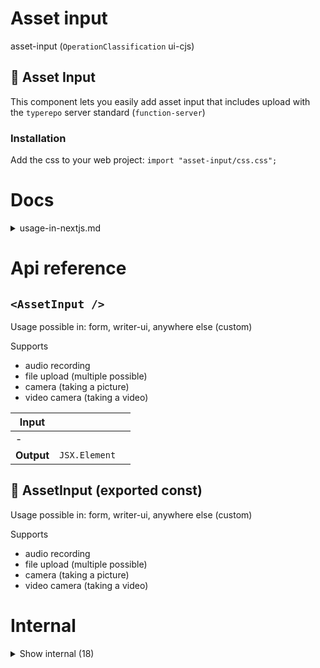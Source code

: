 # Asset input

asset-input (`OperationClassification` ui-cjs)


## 📸 Asset Input

This component lets you easily add asset input that includes upload with the `typerepo` server standard (`function-server`)


### Installation

Add the css to your web project: `import "asset-input/css.css";`




# Docs

<details><summary>usage-in-nextjs.md</summary>
    
  **UPDATE** No need for these workarounds anymore! You can simply use the newer version of next.js. Couldn't find exactly when they added support, but in `13.3.1` it just magically works! Related RFC: https://github.com/vercel/next.js/discussions/31517


### Before

Use `next/dynamic` if you want to use this in next.js, as it will crash when it is tried with SSR.

See https://nextjs.org/docs/advanced-features/dynamic-import#with-no-ssr for more info.

```ts
import dynamic from "next/dynamic";

const AssetUI = dynamic(() => import("asset-ui"), {
  ssr: false,
});
```

You can also just use `asset-input-next`, where I did this for you!

The problem with this, though, is we can't easily create components without using `next/dynamic`. Every component needs to expose the regular one and the one that is wrapped with `next/dynamic`. This is annoying because next is a huge dependency, so it requires you to create two packages every time: a regular one and one for next.js support.

The reason why it's crashing is because `new Worker(xyz)` is executed during SSR within a Node.js environment. In the browser, `Worker` is a global class, but in Next.js it doesn't exist.

It gets executed by this file: `/node_modules/extendable-media-recorder-wav-encoder-broker/src/module.ts`

it is imported here: `/Users/king/King/operations/node_modules/extendable-media-recorder-wav-encoder/src/module.ts`

  </details>

# Api reference

## `<AssetInput />`

Usage possible in: form, writer-ui, anywhere else (custom)

Supports

- audio recording
- file upload (multiple possible)
- camera (taking a picture)
- video camera (taking a video)


| Input      |    |    |
| ---------- | -- | -- |
| - | | |
| **Output** | `JSX.Element`   |    |



## 📄 AssetInput (exported const)

Usage possible in: form, writer-ui, anywhere else (custom)

Supports

- audio recording
- file upload (multiple possible)
- camera (taking a picture)
- video camera (taking a video)

# Internal

<details><summary>Show internal (18)</summary>
    
  # `<FileInput />`




| Input      |    |    |
| ---------- | -- | -- |
| - | | |
| **Output** | `JSX.Element`   |    |



## getTypeFromFileBlob()

| Input      |    |    |
| ---------- | -- | -- |
| file | { size: number, <br />type: string, <br />lastModified: number, <br />name: string, <br />webkitRelativePath: string, <br /> } |  |
| **Output** | audio / video / image / other   |    |



## makeBackendAsset()

| Input      |    |    |
| ---------- | -- | -- |
| asset | `Asset` |  |
| **Output** | {  }   |    |



## `<MediaRecorderComponent />`

| Input      |    |    |
| ---------- | -- | -- |
| - | | |
| **Output** | `JSX.Element`   |    |



## `<MediaRecorder />`

| Input      |    |    |
| ---------- | -- | -- |
| - | | |
| **Output** | `JSX.Element`   |    |



## `<ReactMediaRecorder />`

| Input      |    |    |
| ---------- | -- | -- |
| - | | |
| **Output** | { type: {  }, <br />props: {  }, <br />key?: ul / trin / umbe, <br /> }   |    |



## `<SelectMedia />`

| Input      |    |    |
| ---------- | -- | -- |
| props | { source: `MediaSourceEnum`, <br /> } |  |
| **Output** | `JSX.Element`   |    |



## useReactMediaRecorder()

| Input      |    |    |
| ---------- | -- | -- |
| - | | |
| **Output** | { error: string, <br />muteAudio: {  }, <br />unMuteAudio: {  }, <br />startRecording: {  }, <br />pauseRecording: {  }, <br />resumeRecording: {  }, <br />stopRecording: {  }, <br />mediaBlobUrl?: string, <br />status: media_aborted / permission_denied / no_specified_media_found / media_in_use / invalid_media_constraints / no_constraints / recorder_error / idle / acquiring_media / delayed_start / recording / stopping / stopped / paused, <br />isAudioMuted: boolean, <br />previewStream: {  }, <br />previewAudioStream: {  }, <br />clearBlobUrl: {  }, <br /> }   |    |



## `<WebcamCapture />`

| Input      |    |    |
| ---------- | -- | -- |
| - | | |
| **Output** | `JSX.Element`   |    |



## 🔹 MediaSourceEnum

google: remote image urls
giphy: remote image urls
unsplashed: remote image urls
youtube: remote video urls (selectable as mp3, mp4, or url)








## 📄 FileInput (exported const)

## 📄 getTypeFromFileBlob (exported const)

## 📄 makeBackendAsset (exported const)

## 📄 MediaRecorderComponent (exported const)

## 📄 MediaRecorder (exported const)

## 📄 ReactMediaRecorder (exported const)

## 📄 SelectMedia (exported const)

## 📄 WebcamCapture (exported const)

  </details>

